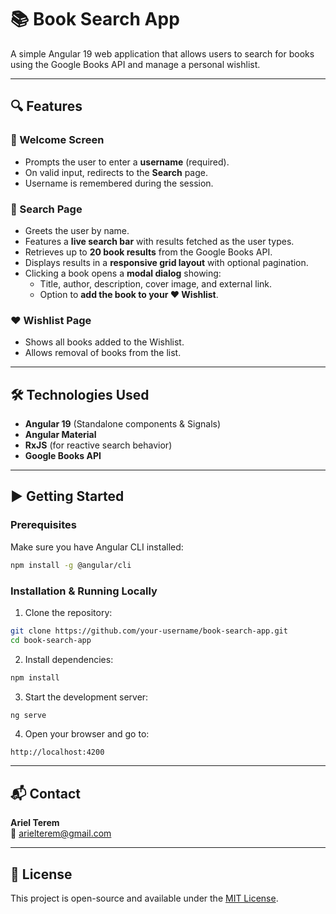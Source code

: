 # 📚 Book Search App

A simple Angular 19 web application that allows users to search for books using the Google Books API and manage a personal wishlist.

---

## 🔍 Features

### 🚪 Welcome Screen
- Prompts the user to enter a **username** (required).
- On valid input, redirects to the **Search** page.
- Username is remembered during the session.

### 🔎 Search Page
- Greets the user by name.
- Features a **live search bar** with results fetched as the user types.
- Retrieves up to **20 book results** from the Google Books API.
- Displays results in a **responsive grid layout** with optional pagination.
- Clicking a book opens a **modal dialog** showing:
  - Title, author, description, cover image, and external link.
  - Option to **add the book to your ❤️ Wishlist**.

### ❤️ Wishlist Page
- Shows all books added to the Wishlist.
- Allows removal of books from the list.

---

## 🛠️ Technologies Used

- **Angular 19** (Standalone components & Signals)
- **Angular Material**
- **RxJS** (for reactive search behavior)
- **Google Books API**

---

## ▶️ Getting Started

### Prerequisites
Make sure you have Angular CLI installed:

```bash
npm install -g @angular/cli
```

### Installation & Running Locally

1. Clone the repository:
```bash
git clone https://github.com/your-username/book-search-app.git
cd book-search-app
```

2. Install dependencies:
```bash
npm install
```

3. Start the development server:
```bash
ng serve
```

4. Open your browser and go to:
```
http://localhost:4200
```

---

## 📬 Contact

**Ariel Terem**  
📧 [arielterem@gmail.com](mailto:arielterem@gmail.com)

---

## 📄 License

This project is open-source and available under the [MIT License](LICENSE).
